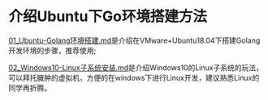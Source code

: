 # 介绍Ubuntu下Go环境搭建方法

[01_Ubuntu-Golang环境搭建.md](https://github.com/meetbetter/learn-golang/blob/master/00_start/01_Ubuntu-Golang环境搭建.md)是介绍在VMware+Ubuntu18.04下搭建Golang开发环境的步骤，推荐使用;

[02_Windows10-Linux子系统安装.md](https://github.com/meetbetter/learn-golang/blob/master/00_start/02_Windows10-Linux子系统安装.md)是介绍Windows10的Linux子系统的玩法，可以拜托臃肿的虚拟机，方便的在windows下进行Linux开发，建议熟悉Linux的同学再折腾。

